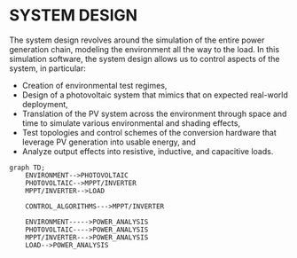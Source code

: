 # SYSTEM DESIGN

The system design revolves around the simulation of the entire power generation
chain, modeling the environment all the way to the load. In this simulation
software, the system design allows us to control aspects of the system, in
particular:

- Creation of environmental test regimes,
- Design of a photovoltaic system that mimics that on expected real-world
  deployment,
- Translation of the PV system across the environment through space and time to
  simulate various environmental and shading effects,
- Test topologies and control schemes of the conversion hardware that leverage
  PV generation into usable energy, and
- Analyze output effects into resistive, inductive, and capacitive loads.

```mermaid
graph TD;
    ENVIRONMENT-->PHOTOVOLTAIC
    PHOTOVOLTAIC-->MPPT/INVERTER
    MPPT/INVERTER-->LOAD

    CONTROL_ALGORITHMS--->MPPT/INVERTER

    ENVIRONMENT----->POWER_ANALYSIS
    PHOTOVOLTAIC---->POWER_ANALYSIS
    MPPT/INVERTER--->POWER_ANALYSIS
    LOAD-->POWER_ANALYSIS
```
